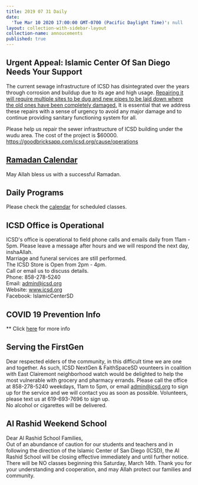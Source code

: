 ```yaml
---
title: 2019 07 31 Daily
date:
  'Tue Mar 10 2020 17:00:00 GMT-0700 (Pacific Daylight Time)': null
layout: collection-with-sidebar-layout
collection-name: annoucements
published: true
---
```

## Urgent Appeal: Islamic Center Of San Diego Needs Your Support
The current sewage infrastructure of ICSD has disintegrated over the years through corrosion and buildup due to its age and high usage. [Repairing it will require multiple sites to be dug and new pipes to be laid down where the old ones have been completely damaged.](http://www.icsd.org/events/sewer-infrastructure-project) It is essential that we address these repairs with a sense of urgency to avoid any major damage and to continue providing sanitary functioning system for all. 

Please help us repair the sewer infrastructure of ICSD building under the wudu area. The cost of the project is $60000. https://goodbricksapp.com/icsd.org/cause/operations

## [Ramadan Calendar](http://www.icsd.org/events/ramadan-calendar-2020-1441)
May Allah bless us with a successful Ramadan.

## Daily Programs
Please check the [calendar](http://www.icsd.org/calendar) for scheduled classes.

## ICSD Office is Operational
ICSD's office is operational to field phone calls and emails daily from 11am - 5pm. Please leave a message after hours and we will respond the next day, inshaAllah.  
Marriage and funeral services are still performed.  
The ICSD Store is Open from 2pm - 4pm.  
Call or email us to discuss details.  
Phone: 858-278-5240  
Email: admin@icsd.org  
Website: www.icsd.org  
Facebook: IslamicCenterSD  

## COVID 19 Prevention Info
** Click [here](http://www.icsd.org/events/covid-19-prevention-info) for more info

## Serving the FirstGen
Dear respected elders of the community, in this difficult time we are one and together. As such, ICSD NextGen & FaithSpaceSD vounteers in coalition with East Clairemont neighborhood watch would be delighted to help the most vulnerable with grocery and pharmacy errands. Please call the office at 858-278-5240 weekdays, 11am to 5pm, or email admin@icsd.org to sign up for the service and we will contact you as soon as possible. Volunteers, please text us at 619-693-7696 to sign up.  
No alcohol or cigarettes will be delivered.

## Al Rashid Weekend School
Dear Al Rashid School Families,  
Out of an abundance of caution for our students and teachers and in following the direction of the Islamic Center of San Diego (ICSD), the Al Rashid School will be closing effective immediately and until further notice.  There will be NO classes beginning this Saturday, March 14th. Thank you for your understanding and cooperation, and may Allah protect our families and community.
